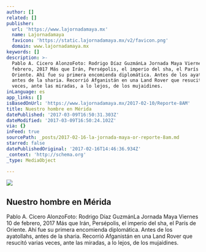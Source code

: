 ```yaml
---
author: []
related: []
publisher:
  url: 'https://www.lajornadamaya.mx'
  name: Lajornadamaya
  favicon: 'https://static.lajornadamaya.mx/v2/favicon.png'
  domain: www.lajornadamaya.mx
keywords: []
description: >-
  Pablo A. Cicero AlonzoFoto: Rodrigo Díaz GuzmánLa Jornada Maya Viernes 10 de
  febrero, 2017 Más que Irán, Persépolis, el imperio del sha, el París de
  Oriente. Ahí fue su primera encomienda diplomática. Antes de los ayatollahs,
  antes de la sharia. Recorrió Afganistán en una Land Rover que resucitó varias
  veces, ante las miradas, a lo lejos, de los mujaidines.
inLanguage: es
app_links: []
isBasedOnUrl: 'https://www.lajornadamaya.mx/2017-02-10/Reporte-8AM'
title: Nuestro hombre en Mérida
datePublished: '2017-03-09T16:50:31.303Z'
dateModified: '2017-03-09T16:50:24.102Z'
via: {}
inFeed: true
sourcePath: _posts/2017-02-16-la-jornada-maya-or-reporte-8am.md
starred: false
datePublishedOriginal: '2017-02-16T14:46:36.934Z'
_context: 'http://schema.org'
_type: MediaObject

---
```

<article style=""><img src="https://img.lajornadamaya.mx/32/a1abg7o1o1bk_640-414-cover" /><h1>Nuestro hombre en Mérida</h1><p>Pablo A. Cicero AlonzoFoto: Rodrigo Díaz GuzmánLa Jornada Maya Viernes 10 de febrero, 2017 Más que Irán, Persépolis, el imperio del sha, el París de Oriente. Ahí fue su primera encomienda diplomática. Antes de los ayatollahs, antes de la sharia. Recorrió Afganistán en una Land Rover que resucitó varias veces, ante las miradas, a lo lejos, de los mujaidines.</p></article>
